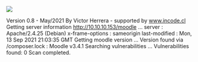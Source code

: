 ![](Maszyny/Linux/Teacher/Pasted%20image%2020210913230355.png)

Version 0.8 - May/2021
By Victor Herrera - supported by www.incode.cl
Getting server information http://10.10.10.153/moodle ...
server
: Apache/2.4.25 (Debian)
x-frame-options : sameorigin
last-modified : Mon, 13 Sep 2021 21:03:35 GMT
Getting moodle version ...
Version found via /composer.lock : Moodle v3.4.1
Searching vulnerabilities ...
Vulnerabilities found: 0
Scan completed.

